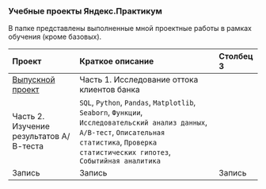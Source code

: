 ### Учебные проекты Яндекс.Практикум

В папке представлены выполненные мной проектные работы в рамках обучения (кроме базовых).

|Проект|Краткое описание|Столбец 3|
|:-|:-|:-|
|[Выпускной проект](https://github.com/mavrin-exe/Portfolio/tree/main/Yandex.Practicum/Graduation%20project)|Часть 1. Исследование оттока клиентов банка
Часть 2. Изучение результатов А/В-теста|`SQL`, `Python`, `Pandas`, `Matplotlib`, `Seaborn`, `Функции`, `Исследовательский анализ данных`, `А/B-тест`, `Описательная статистика`, `Проверка статистических гипотез`, `Событийная аналитика`|
|Запись|Запись|Запись|
